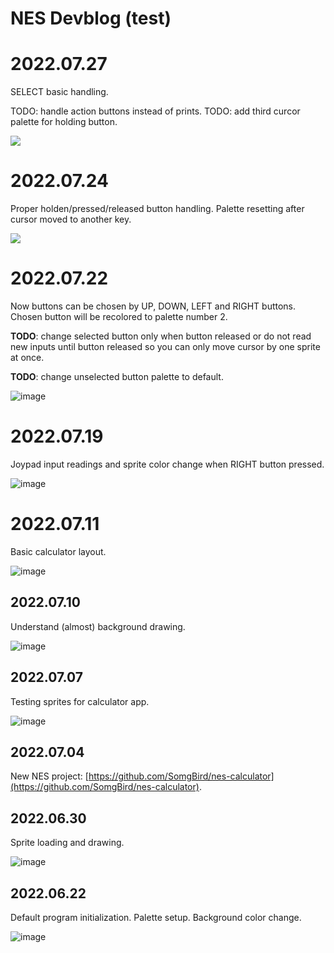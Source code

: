 # NES Devblog (test)


# 2022.07.27

SELECT basic handling.

TODO: handle action buttons instead of prints.
TODO: add third curcor palette for holding button.

<img src='img/Screen Recording 2022-07-27 at 00.58.20.gif'/>


# 2022.07.24

Proper holden/pressed/released button handling. Palette resetting after cursor moved to another key.

<img src='img/Screen Recording 2022-07-24 at 23.14.16.gif'/>


# 2022.07.22

Now buttons can be chosen by UP, DOWN, LEFT and RIGHT buttons. Chosen button will be recolored to palette number 2.

**TODO**: change selected button only when button released or do not read new inputs until button released so you can only move cursor by one sprite at once.

**TODO**: change unselected button palette to default. 

![image](img/photo_2022-07-22_00-12-54.jpg)


# 2022.07.19

Joypad input readings and sprite color change when RIGHT button pressed.

![image](img/photo_2022-07-19_01-52-35.jpg)


# 2022.07.11

Basic calculator layout.

![image](img/photo_2022-07-11_17-32-54.jpg)


## 2022.07.10

Understand (almost) background drawing.

![image](img/photo_2022-07-11_00-14-03.jpg)


## 2022.07.07

Testing sprites for calculator app.

![image](img/photo_2022-07-07_00-20-43.jpg)


## 2022.07.04

New NES project: [https://github.com/SomgBird/nes-calculator](https://github.com/SomgBird/nes-calculator).


## 2022.06.30

Sprite loading and drawing.

![image](img/photo_2022-06-30_18-03-00.jpg)


## 2022.06.22

Default program initialization. Palette setup. Background color change.

![image](img/photo_2022-06-22_00-26-33.jpg)

